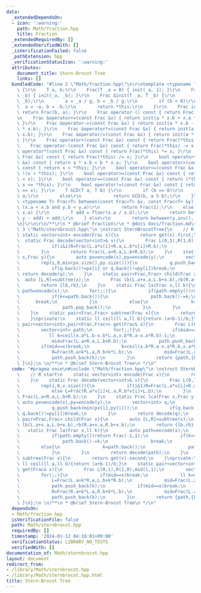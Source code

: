 ```yaml
---
data:
  _extendedDependsOn:
  - icon: ':warning:'
    path: Math/fraction.hpp
    title: Fraction
  _extendedRequiredBy: []
  _extendedVerifiedWith: []
  _isVerificationFailed: false
  _pathExtension: hpp
  _verificationStatusIcon: ':warning:'
  attributes:
    document_title: Stern-Brocot Tree
    links: []
  bundledCode: "#line 2 \"Math/fraction.hpp\"\n\r\ntemplate <typename T> struct Frac\
    \ {\r\n    T a, b;\r\n    Frac(T _a = 0) { init(_a, 1); }\r\n    Frac(T _a, T\
    \ _b) { init(_a, _b); }\r\n    Frac &init(T _a, T _b) {\r\n        T g = GCD(_a,\
    \ _b);\r\n        a = _a / g, b = _b / g;\r\n        if (b < 0)\r\n          \
    \  a = -a, b = -b;\r\n        return *this;\r\n    }\r\n    Frac inv() const {\
    \ return Frac(b, a); }\r\n    Frac operator-() const { return Frac(-a, b); }\r\
    \n    Frac &operator+=(const Frac &x) { return init(a * x.b + x.a * b, b * x.b);\
    \ }\r\n    Frac &operator-=(const Frac &x) { return init(a * x.b - x.a * b, b\
    \ * x.b); }\r\n    Frac &operator*=(const Frac &x) { return init(a * x.a, b *\
    \ x.b); }\r\n    Frac &operator/=(const Frac &x) { return init(a * x.b, b * x.a);\
    \ }\r\n    Frac operator+(const Frac &x) const { return Frac(*this) += x; }\r\n\
    \    Frac operator-(const Frac &x) const { return Frac(*this) -= x; }\r\n    Frac\
    \ operator*(const Frac &x) const { return Frac(*this) *= x; }\r\n    Frac operator/(const\
    \ Frac &x) const { return Frac(*this) /= x; }\r\n    bool operator<(const Frac\
    \ &x) const { return a * x.b < b * x.a; }\r\n    bool operator>(const Frac &x)\
    \ const { return x < *this; }\r\n    bool operator<=(const Frac &x) const { return\
    \ !(x < *this); }\r\n    bool operator>=(const Frac &x) const { return !(*this\
    \ < x); }\r\n    bool operator==(const Frac &x) const { return (*this <= x and\
    \ x <= *this); }\r\n    bool operator!=(const Frac &x) const { return !(*this\
    \ == x); }\r\n    T GCD(T a, T b) {\r\n        if (b == 0)\r\n            return\
    \ a;\r\n        else\r\n            return GCD(b, a % b);\r\n    }\r\n};\r\ntemplate\
    \ <typename T> Frac<T> between(const Frac<T> &x, const Frac<T> &y) {\r\n    if\
    \ (x.a < x.b and y.b < y.a)\r\n        return Frac(1);\r\n    else if (x.b <=\
    \ x.a) {\r\n        T add = floor(x.a / x.b);\r\n        return between(x - add,\
    \ y - add) + add;\r\n    } else\r\n        return between(y.inv(), x.inv()).inv();\r\
    \n}\r\n\r\n/**\r\n * @brief Fraction\r\n * @docs docs/fraction.md\r\n */\n#line\
    \ 3 \"Math/sternbrocot.hpp\"\n \nstruct SternBrocotTree{\n    // R start\n   \
    \ static vector<int> encode(Frac x){\n        return get(x).first;\n    }\n  \
    \  static Frac decode(vector<int>& v){\n        Frac L(0,1),R(1,0);\n        rep(i,0,v.size()){\n\
    \            if(i&1)R=Frac(L.a*v[i]+R.a,L.b*v[i]+R.b);\n            else L=Frac(R.a*v[i]+L.a,R.b*v[i]+L.b);\n\
    \        }\n        return Frac(L.a+R.a,L.b+R.b);\n    }\n    static Frac lca(Frac\
    \ x,Frac y){\n        auto px=encode(x),py=encode(y);\n        vector<int> q;\n\
    \        rep(i,0,min(px.size(),py.size())){\n            q.push_back(min(px[i],py[i]));\n\
    \            if(q.back()!=px[i] or q.back()!=py[i])break;\n        }\n       \
    \ return decode(q);\n    }\n    static pair<Frac,Frac> child(Frac x){\n      \
    \  auto [L,R]=subtree(x);\n        Frac lb(L.a+x.a,L.b+x.b),rb(R.a+x.a,R.b+x.b);\n\
    \        return {lb,rb};\n    }\n    static Frac la(Frac x,ll k){\n        auto\
    \ path=encode(x);\n        for(;;){\n            if(path.empty())return Frac(-1,1);\n\
    \            if(k<=path.back()){\n                path.back()-=k;\n          \
    \      break;\n            }\n            else{\n                k=path.back();\n\
    \                path.pop_back();\n            }\n        }\n        return decode(path);\n\
    \    }\n    static pair<Frac,Frac> subtree(Frac x){\n        return get(x).second;\n\
    \    }\nprivate:\n    static ll ceil(ll a,ll b){return (a+b-1)/b;}\n    static\
    \ pair<vector<int>,pair<Frac,Frac>> get(Frac& x){\n        Frac L(0,1),R(1,0),mid(1,1);\n\
    \        vector<int> path;\n        for(;;){\n            if(mid==x)break;\n \
    \           ll k=ceil(x.a*L.b-x.b*L.a,x.b*R.a-x.a*R.b)-1;\n            L=Frac(L.a+k*R.a,L.b+k*R.b);\n\
    \            mid=Frac(L.a+R.a,L.b+R.b);\n            path.push_back(k);\n    \
    \        if(mid==x)break;\n            k=ceil(x.b*R.a-x.a*R.b,x.a*L.b-x.b*L.a)-1;\n\
    \            R=Frac(R.a+k*L.a,R.b+k*L.b);\n            mid=Frac(L.a+R.a,L.b+R.b);\n\
    \            path.push_back(k);\n        }\n        return {path,{L,R}};\n   \
    \ }\n};\n \n/**\n * @brief Stern-Brocot Tree\n */\n"
  code: "#pragma once\n#include \"Math/fraction.hpp\"\n \nstruct SternBrocotTree{\n\
    \    // R start\n    static vector<int> encode(Frac x){\n        return get(x).first;\n\
    \    }\n    static Frac decode(vector<int>& v){\n        Frac L(0,1),R(1,0);\n\
    \        rep(i,0,v.size()){\n            if(i&1)R=Frac(L.a*v[i]+R.a,L.b*v[i]+R.b);\n\
    \            else L=Frac(R.a*v[i]+L.a,R.b*v[i]+L.b);\n        }\n        return\
    \ Frac(L.a+R.a,L.b+R.b);\n    }\n    static Frac lca(Frac x,Frac y){\n       \
    \ auto px=encode(x),py=encode(y);\n        vector<int> q;\n        rep(i,0,min(px.size(),py.size())){\n\
    \            q.push_back(min(px[i],py[i]));\n            if(q.back()!=px[i] or\
    \ q.back()!=py[i])break;\n        }\n        return decode(q);\n    }\n    static\
    \ pair<Frac,Frac> child(Frac x){\n        auto [L,R]=subtree(x);\n        Frac\
    \ lb(L.a+x.a,L.b+x.b),rb(R.a+x.a,R.b+x.b);\n        return {lb,rb};\n    }\n \
    \   static Frac la(Frac x,ll k){\n        auto path=encode(x);\n        for(;;){\n\
    \            if(path.empty())return Frac(-1,1);\n            if(k<=path.back()){\n\
    \                path.back()-=k;\n                break;\n            }\n    \
    \        else{\n                k=path.back();\n                path.pop_back();\n\
    \            }\n        }\n        return decode(path);\n    }\n    static pair<Frac,Frac>\
    \ subtree(Frac x){\n        return get(x).second;\n    }\nprivate:\n    static\
    \ ll ceil(ll a,ll b){return (a+b-1)/b;}\n    static pair<vector<int>,pair<Frac,Frac>>\
    \ get(Frac& x){\n        Frac L(0,1),R(1,0),mid(1,1);\n        vector<int> path;\n\
    \        for(;;){\n            if(mid==x)break;\n            ll k=ceil(x.a*L.b-x.b*L.a,x.b*R.a-x.a*R.b)-1;\n\
    \            L=Frac(L.a+k*R.a,L.b+k*R.b);\n            mid=Frac(L.a+R.a,L.b+R.b);\n\
    \            path.push_back(k);\n            if(mid==x)break;\n            k=ceil(x.b*R.a-x.a*R.b,x.a*L.b-x.b*L.a)-1;\n\
    \            R=Frac(R.a+k*L.a,R.b+k*L.b);\n            mid=Frac(L.a+R.a,L.b+R.b);\n\
    \            path.push_back(k);\n        }\n        return {path,{L,R}};\n   \
    \ }\n};\n \n/**\n * @brief Stern-Brocot Tree\n */\n"
  dependsOn:
  - Math/fraction.hpp
  isVerificationFile: false
  path: Math/sternbrocot.hpp
  requiredBy: []
  timestamp: '2024-01-12 04:16:01+09:00'
  verificationStatus: LIBRARY_NO_TESTS
  verifiedWith: []
documentation_of: Math/sternbrocot.hpp
layout: document
redirect_from:
- /library/Math/sternbrocot.hpp
- /library/Math/sternbrocot.hpp.html
title: Stern-Brocot Tree
---
```

